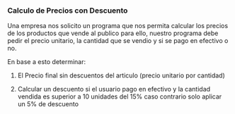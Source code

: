 ### Calculo de Precios con Descuento

Una empresa nos solicito un programa que nos permita calcular los precios de los productos que vende al publico
para ello, nuestro programa debe pedir el precio unitario, la cantidad que se vendio y si se pago en efectivo o no.

En base a esto determinar:

1. El Precio final sin descuentos del articulo (precio unitario por cantidad)

2. Calcular un descuento si el usuario pago en efectivo y la cantidad vendida es superior a 10 unidades del 15% caso contrario solo aplicar un 5% de descuento